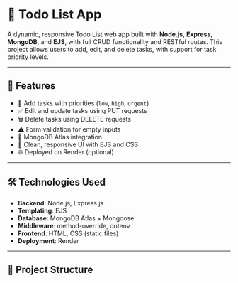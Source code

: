 # 📝 Todo List App

A dynamic, responsive Todo List web app built with **Node.js**, **Express**, **MongoDB**, and **EJS**, with full CRUD functionality and RESTful routes. This project allows users to add, edit, and delete tasks, with support for task priority levels.

---

## 🚀 Features

- 📌 Add tasks with priorities (`low`, `high`, `urgent`)
- ✅ Edit and update tasks using PUT requests
- 🗑️ Delete tasks using DELETE requests
- ⚠️ Form validation for empty inputs
- 💾 MongoDB Atlas integration
- 🎨 Clean, responsive UI with EJS and CSS
- 🌐 Deployed on Render (optional)

---

## 🛠️ Technologies Used

- **Backend**: Node.js, Express.js
- **Templating**: EJS
- **Database**: MongoDB Atlas + Mongoose
- **Middleware**: method-override, dotenv
- **Frontend**: HTML, CSS (static files)
- **Deployment**: Render

---

## 📂 Project Structure

